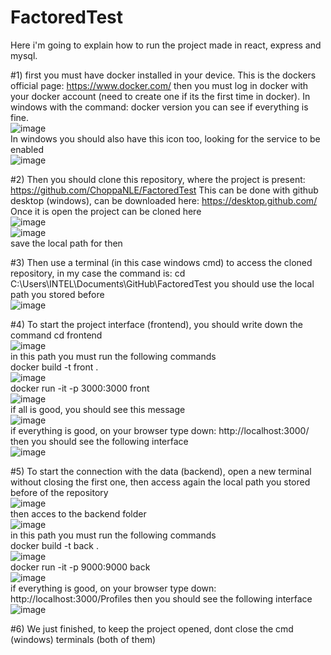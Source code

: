 # FactoredTest
Here i'm going to explain how to run the project made in react, express and mysql.

#1) first you must have docker installed in your device. This is the dockers official page: https://www.docker.com/ 
then you must log in docker with your docker account (need to create one if its the first time in docker). In windows with the command: docker version 
you can see if everything is fine. <br />
![image](https://user-images.githubusercontent.com/69688188/228666929-c5a9703a-22ed-46fb-ad76-d654ad6f1eee.png) <br />
In windows you should also have this icon too, looking for the service to be enabled <br />
 ![image](https://user-images.githubusercontent.com/69688188/228667463-b99ed8d4-cfaa-4768-8327-32043b519bdc.png) <br />

#2) Then you should clone this repository, where the project is present: https://github.com/ChoppaNLE/FactoredTest
This can be done with github desktop (windows), can be downloaded here: https://desktop.github.com/
Once it is open the project can be cloned here <br />
![image](https://user-images.githubusercontent.com/69688188/228669845-1507fdb5-a5e7-4d9f-8127-4ce574a5d4de.png) <br />
![image](https://user-images.githubusercontent.com/69688188/228670442-ad8dddb2-4101-47d8-b442-9f5730895510.png) <br />
save the local path for then <br />

#3) Then use a terminal (in this case windows cmd) to access the cloned repository, in my case the command is: cd C:\Users\INTEL\Documents\GitHub\FactoredTest
you should use the local path you stored before <br />
![image](https://user-images.githubusercontent.com/69688188/228671287-68df8e82-dee6-4004-9edb-6211db1c4885.png) <br />

#4) To start the project interface (frontend), you should write down the command cd frontend <br />
![image](https://user-images.githubusercontent.com/69688188/228673604-c09b7627-973b-4db8-961a-aa5378dfcb74.png) <br />
in this path you must run the following commands  <br />
docker build -t front . <br />
![image](https://user-images.githubusercontent.com/69688188/228674021-2b5ebdcf-3250-43ce-926c-a51bbceea2dd.png) <br />
docker run -it -p 3000:3000 front <br />
![image](https://user-images.githubusercontent.com/69688188/228674384-de64f884-4c56-47f7-8547-82bd5db9f71d.png) <br />
if all is good, you should see this message <br />
![image](https://user-images.githubusercontent.com/69688188/228674740-38b9d360-7e2e-4e7e-a871-c7f803dd4d68.png) <br />
if everything is good, on your browser type down: http://localhost:3000/ then you should see the following interface <br />
![image](https://user-images.githubusercontent.com/69688188/228675395-956f081b-526a-48f0-9ac2-150d164ee9bc.png) <br />

#5) To start the connection with the data (backend), open a new terminal without closing the first one, then access again the local path you stored before of the repository <br />
![image](https://user-images.githubusercontent.com/69688188/228676377-924fee6e-d207-4e65-bdaf-63ea9db508e8.png) <br />
then acces to the backend folder <br />
![image](https://user-images.githubusercontent.com/69688188/228676460-8376e683-c68c-4e70-8a08-d5bf58663337.png) <br />
in this path you must run the following commands <br />
docker build -t back . <br />
![image](https://user-images.githubusercontent.com/69688188/228676694-2be837a7-b89f-4bde-a6fa-92cc4c36d46d.png) <br /> 
docker run -it -p 9000:9000 back <br />
![image](https://user-images.githubusercontent.com/69688188/228676779-faa428f5-e192-44c6-9c93-8f0b4598641a.png) <br />
if everything is good, on your browser type down: http://localhost:3000/Profiles then you should see the following interface <br />
![image](https://user-images.githubusercontent.com/69688188/228676913-be68452d-57ca-4b36-9c18-400a45c74676.png) <br />

#6) We just finished, to keep the project opened, dont close the cmd (windows) terminals (both of them) <br />
